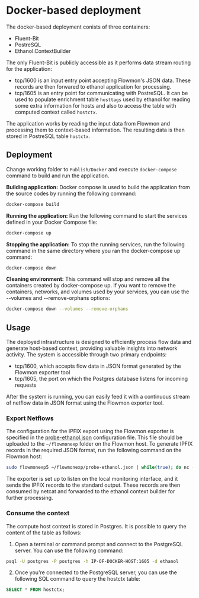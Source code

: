 # Docker-based deployment

The docker-based deployment conists of three containers:

* Fluent-Bit
* PostreSQL
* Ethanol.ContextBuilder

The only Fluent-Bit is publicly accessible as it performs data stream routing for the application:

* tcp/1600 is an input entry point accepting Flowmon's JSON data. These records are then forwared to ethanol application for processing.
* tcp/1605 is an entry point for communicating with PostreSQL. It can be used to populate enrichment table `hosttags` used by ethanol for reading 
some extra information for hosts and also to access the table with computed context called `hostctx`.

The application works by reading the input data from Flowmon and processing them to context-based information.
The resulting data is then stored in PostreSQL table `hostctx`.

## Deployment

Change working folder to `Publish/Docker` and execute `docker-compose` command to build and run the application.

__Building application:__ Docker compose is used to build the application from the source codes by running the following command:

```bash
docker-compose build
```

__Running the application:__ Run the following command to start the services defined in your Docker Compose file:

```bash
docker-compose up
```

__Stopping the application:__ To stop the running services, run the following command in the same directory where you ran the docker-compose up command:

```bash
docker-compose down
```

__Cleaning environment:__ This command will stop and remove all the containers created by docker-compose up. If you want to remove the containers, networks, and volumes used by your services, you can use the --volumes and --remove-orphans options:

```bash
docker-compose down --volumes --remove-orphans
```

## Usage

The deployed infrastructure is designed to efficiently process flow data and generate host-based context, providing valuable insights into network activity. 
The system is accessible through two primary endpoints:

* tcp/1600, which accepts flow data in JSON format generated by the Flowmon exporter tool
* tcp/1605, the port on which the Postgres database listens for incoming requests

After the system is running, you can easily feed it with a continuous stream of netflow data in JSON format using the Flowmon exporter tool. 

### Export Netflows

The configuration for the IPFIX export using the Flowmon exporter is specified in the [probe-ethanol.json](probe-ethanol.json) configuration file. 
This file should be uploaded to the `~/flowmonexp` folder on the Flowmon host. To generate IPFIX records in the required JSON format, run the following command on the Flowmon host:

```bash
sudo flowmonexp5 ~/flowmonexp/probe-ethanol.json | while(true); do nc --send-only IP-OF-DOCKER-HOST 1600; sleep 5; done
```

The exporter is set up to listen on the local monitoring interface, and it sends the IPFIX records to the standard output. These records are then consumed by netcat and forwarded to the ethanol context builder for further processing.

### Consume the context

The compute host context is stored in Postgres. It is possible to query the content of the table as follows:

1. Open a terminal or command prompt and connect to the PostgreSQL server. You can use the following command:

```bash
psql -U postgres -P postgres -h IP-OF-DOCKER-HOST:1605 -d ethanol
```

2. Once you're connected to the PostgreSQL server, you can use the following SQL command to query the hostctx table:


```sql
SELECT * FROM hostctx;
```

